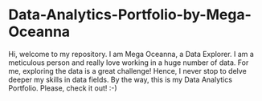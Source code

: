 # Data-Analytics-Portfolio-by-Mega-Oceanna
Hi, welcome to my repository. I am Mega Oceanna, a Data Explorer. I am a meticulous person and really love working in a huge number of data. For me, exploring the data is a great challenge! Hence, I never stop to delve deeper my skills in data fields. By the way, this is my Data Analytics Portfolio. Please, check it out! :-)
